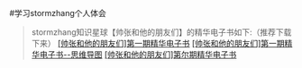 
#学习stormzhang个人体会

> stormzhang知识星球【帅张和他的朋友们】的精华电子书如下:（推荐下载下来）
> [[帅张和他的朋友们]第一期精华电子书](https://github.com/floatLig/Learn-Inbox/blob/master/%E5%AD%A6%E4%B9%A0stromzhang%E7%9A%84%E4%B8%80%E4%BA%9B%E4%BD%93%E4%BC%9A/%E3%80%8C%E5%B8%85%E5%BC%A0%E5%92%8C%E4%BB%96%E7%9A%84%E6%9C%8B%E5%8F%8B%E4%BB%AC%E3%80%8D%E7%AC%AC%E4%B8%80%E6%9C%9F%E7%B2%BE%E5%8D%8E%E7%94%B5%E5%AD%90%E4%B9%A6.pdf)
> [[帅张和他的朋友们]第一期精华电子书--思维导图](https://github.com/floatLig/Learn-Inbox/blob/master/%E5%AD%A6%E4%B9%A0stromzhang%E7%9A%84%E4%B8%80%E4%BA%9B%E4%BD%93%E4%BC%9A/%E5%B8%85%E5%BC%A0%E7%AC%AC%E4%B8%80%E6%9C%9F%E7%94%B5%E5%AD%90%E4%B9%A6%E7%B2%BE%E5%8D%8E-%E6%80%9D%E7%BB%B4%E5%AF%BC%E5%9B%BE.pdf)
> [[帅张和他的朋友们]第尔期精华电子书](https://github.com/floatLig/Learn-Inbox/blob/master/%E5%AD%A6%E4%B9%A0stromzhang%E7%9A%84%E4%B8%80%E4%BA%9B%E4%BD%93%E4%BC%9A/%E3%80%8C%E5%B8%85%E5%BC%A0%E5%92%8C%E4%BB%96%E7%9A%84%E6%9C%8B%E5%8F%8B%E4%BB%AC%E3%80%8D%E7%AC%AC%E4%BA%8C%E6%9C%9F%E7%B2%BE%E5%8D%8E%E7%94%B5%E5%AD%90%E4%B9%A6.pdf)
